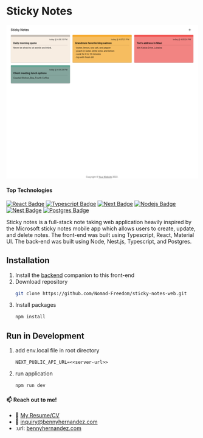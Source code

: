# Sticky Notes

![sticky notes app](./public/sticky-notes.png)

#### Top Technologies

[![React Badge](https://img.shields.io/badge/-React-61DBFB?style=for-the-badge&labelColor=black&logo=react&logoColor=61DBFB)](#) [![Typescript Badge](https://img.shields.io/badge/-Typescript-007acc?style=for-the-badge&labelColor=black&logo=typescript&logoColor=007acc)](#) [![Next Badge](https://img.shields.io/badge/-NextJS-141414?style=for-the-badge&labelColor=black&logo=nextdotjs&logoColor=white)](#) [![Nodejs Badge](https://img.shields.io/badge/-Nodejs-3C873A?style=for-the-badge&labelColor=black&logo=node.js&logoColor=3C873A)](#) [![Nest Badge](https://img.shields.io/badge/-Nest-E0234E?style=for-the-badge&labelColor=black&logo=nestjs&logoColor=E0234E)](#) [![Postgres Badge](https://img.shields.io/badge/-PostgreSQL-4169E1?style=for-the-badge&labelColor=black&logo=postgresql&logoColor=4169E1)](#)

Sticky notes is a full-stack note taking web application heavily inspired
by the Microsoft sticky notes mobile app which allows users to create,
update, and delete notes. The front-end was built using Typescript,
React, Material UI. The back-end was built using Node, Nest.js,
Typescript, and Postgres.

## Installation

1. Install the [backend](https://github.com/Nomad-Freedom/sticky-notes-server) companion to this front-end
2. Download repository
   ```bash
   git clone https://github.com/Nomad-Freedom/sticky-notes-web.git
   ```
3. Install packages
   ```bash
   npm install
   ```

## Run in Development

1. add env.local file in root directory
   ```env
   NEXT_PUBLIC_API_URL=<<server-url>>
   ```
2. run application
   ```bash
   npm run dev
   ```

<!-- TODO: Add last video link -->

#### :mailbox: Reach out to me!

- :paperclip: [My Resume/CV]()
- :email: inquiry@bennyhernandez.com
- :url: [bennyhernandez.com](https://www.bennyhernandez.com)
